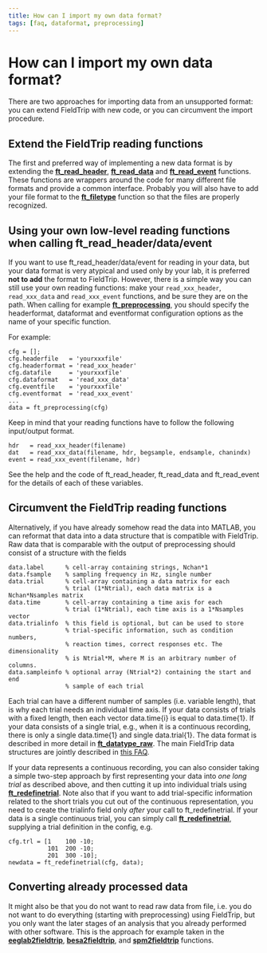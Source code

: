 ```yaml
---
title: How can I import my own data format?
tags: [faq, dataformat, preprocessing]
---
```


# How can I import my own data format?

There are two approaches for importing data from an unsupported format: you can extend FieldTrip with new code, or you can circumvent the import procedure.

## Extend the FieldTrip reading functions

The first and preferred way of implementing a new data format is by extending the **[ft_read_header](/reference/fileio/ft_read_header)**, **[ft_read_data](/reference/fileio/ft_read_data)** and **[ft_read_event](/reference/fileio/ft_read_event)** functions. These functions are wrappers around the code for many different file formats and provide a common interface. Probably you will also have to add your file format to the **[ft_filetype](/reference/fileio/ft_filetype)** function so that the files are properly recognized.

## Using your own low-level reading functions when calling ft_read_header/data/event

If you want to use ft_read_header/data/event for reading in your data, but your data format is very atypical and used only by your lab, it is preferred **not to add** the format to FieldTrip. However, there is a simple way you can still use your own reading functions: make your `read_xxx_header`, `read_xxx_data` and `read_xxx_event` functions, and be sure they are on the path. When calling for example **[ft_preprocessing](/reference/ft_preprocessing)**, you should specify the headerformat, dataformat and eventformat configuration options as the name of your specific function.

For example:

    cfg = [];
    cfg.headerfile   = 'yourxxxfile'
    cfg.headerformat = 'read_xxx_header'
    cfg.datafile     = 'yourxxxfile'
    cfg.dataformat   = 'read_xxx_data'
    cfg.eventfile    = 'yourxxxfile'
    cfg.eventformat  = 'read_xxx_event'
    ...
    data = ft_preprocessing(cfg)

Keep in mind that your reading functions have to follow the following input/output format.  

    hdr   = read_xxx_header(filename)
    dat   = read_xxx_data(filename, hdr, begsample, endsample, chanindx)
    event = read_xxx_event(filename, hdr)

See the help and the code of ft_read_header, ft_read_data and ft_read_event for the details of each of these variables.

## Circumvent the FieldTrip reading functions

Alternatively, if you have already somehow read the data into MATLAB, you can reformat that data into a data structure that is compatible with FieldTrip. Raw data that is comparable with the output of preprocessing should consist of a structure with the fields

    data.label      % cell-array containing strings, Nchan*1
    data.fsample    % sampling frequency in Hz, single number
    data.trial      % cell-array containing a data matrix for each
                    % trial (1*Ntrial), each data matrix is a Nchan*Nsamples matrix
    data.time       % cell-array containing a time axis for each
                    % trial (1*Ntrial), each time axis is a 1*Nsamples vector
    data.trialinfo  % this field is optional, but can be used to store
                    % trial-specific information, such as condition numbers,
                    % reaction times, correct responses etc. The dimensionality
                    % is Ntrial*M, where M is an arbitrary number of columns.
    data.sampleinfo % optional array (Ntrial*2) containing the start and end
                    % sample of each trial

Each trial can have a different number of samples (i.e. variable length), that is why each trial needs an individual time axis. If your data consists of trials with a fixed length, then each vector data.time{i} is equal to data.time{1}. If your data consists of a single trial, e.g., when it is a continuous recording, there is only a single data.time{1} and single data.trial{1}. The data format is described in more detail in **[ft_datatype_raw](/reference/utilities/ft_datatype_raw)**. The main FieldTrip data structures are jointly described in [this FAQ](/faq/how_are_the_various_data_structures_defined).

If your data represents a continuous recording, you can also consider taking a simple two-step approach by first representing your data into _one long trial_ as described above, and then cutting it up into individual trials using **[ft_redefinetrial](/reference/ft_redefinetrial)**. Note also that if you want to add trial-specific information related to the short trials you cut out of the continuous representation, you need to create the trialinfo field only _after_ your call to ft_redefinetrial. If your data is a single continuous trial, you can simply call **[ft_redefinetrial](/reference/ft_redefinetrial)**, supplying a trial definition in the config, e.g.

    cfg.trl = [1    100 -10;
               101  200 -10;
               201  300 -10];
    newdata = ft_redefinetrial(cfg, data);

## Converting already processed data

It might also be that you do not want to read raw data from file, i.e. you do not want to do everything (starting with preprocessing) using FieldTrip, but you only want the later stages of an analysis that you already performed with other software. This is the approach for example taken in the **[eeglab2fieldtrip](/reference/eeglab2fieldtrip)**, **[besa2fieldtrip](/reference/besa2fieldtrip)**, and **[spm2fieldtrip](/reference/s/2fieldtrip.m)** functions.
